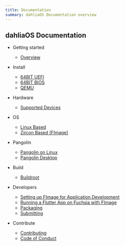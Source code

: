```yaml
---
title: Documentation
summary: dahliaOS Documentation overview
---
```

## dahliaOS Documentation

- Getting started

  - [Overview](/)

- Install

  - [64BIT UEFI](/install/efi)
  - [64BIT BIOS](/install/legacy)
  - [QEMU](/install/qemu)

- Hardware

  - [Supported Devices](/hardware/support)

- OS

  - [Linux Based](/os/linux)
  - [Zircon Based (FImage)](/os/fimage)

- Pangolin

  - [Pangolin on Linux](/pangolin/pangolin-linux)
  - [Pangolin Desktop](/pangolin/pangolin)

- Build

  - [Buildroot](/build/buildroot)

- Developers
  - [Setting up FImage for Application Development](/developer/fimage-setup)
  - [Running a Flutter App on Fuchsia with FImage](/developer/flutter-fuchsia)
  - [Packaging](/developer/packaging)
  - [Submitting](/developer/submitting)

- Contribute

  - [Contributing](/contribute/contributing)
  - [Code of Conduct](/contribute/conduct)
